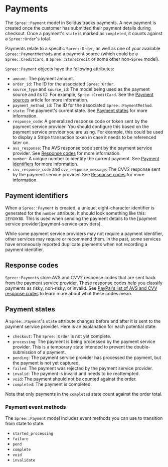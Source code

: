 # Payments

The `Spree::Payment` model in Solidus tracks payments. A new payment is created
once the customer has submitted their payment details during checkout. Once a
payment's `state` is marked as `completed`, it counts against a `Spree::Order`'s
total.

Payments relate to a specific `Spree::Order`, as well as one of your available
`Spree::PaymentMethod`s and a payment source (which could be a
`Spree::CreditCard`, a `Spree::StoreCredit` or some other non-`Spree` model).

`Spree::Payment` objects have the following attributes:

- `amount`: The payment amount.
- `order_id`: The ID for the associated `Spree::Order`.
- `source_type` and `source_id`: The model being used as the payment source and
  its ID. For example, `Spree::CreditCard`. See the [Payment
  sources][payment-sources] article for more information.
- `payment_method_id`: The ID for the associated `Spree::PaymentMethod`.
- `state`: The payment's current state. See [Payment states](#payment-states)
  for more information.
- `response_code`: A generalized response code or token sent by the payment
  service provider. You should configure this based on the payment service
  provider you are using. For example, this could be used to display a Stripe
  transaction token in case it needs to be referenced later on.
- `avs_response`: The AVS response code sent by the payment service provider.
  See [Response codes](#response-codes) for more information.
- `number`: A unique number to identify the current payment. See [Payment
  identifiers](#payment-identifiers) for more information.
- `cvv_response_code` and `cvv_response_message`: The CVV2 response sent by the
  payment service provider. See [Response codes](#response-codes) for more
  information.

[payment-sources]: payment-sources.md

## Payment identifiers

When a `Spree::Payment` is created, a unique, eight-character identifier is
generated for the `number` attribute. It should look something like this:
`2EYGNY8D`. This is used when sending the payment details to the [payment
service provider][payment-service-providers].

While some payment service providers may not require a payment identifier, other
services may require or recommend them. In the past, some services have
erroneously reported duplicate payments when not recording a payment identifier.

## Response codes

`Spree::Payment`s store AVS and CVV2 response codes that are sent back from the
payment service provider. These response codes help you classify payments as
risky, non-risky, or invalid. See [PayPal's list of AVS and CVV response
codes][response-codes] to learn more about what these codes mean.

[response-codes]: https://developer.paypal.com/docs/classic/api/AVSResponseCodes/

## Payment states

A `Spree::Payment`'s `state` attribute changes before and after it is sent to
the payment service provider. Here is an explanation for each potential state:

- `checkout`: The `Spree::Order` is not yet complete.
- `processing`: The payment is being processed by the payment service provider.
  This is a temporary state intended to prevent the double-submission of a
  payment.
- `pending`: The payment service provider has processed the payment, but the
  payment is not yet captured.
- `failed`: The payment was rejected by the payment service provider.
- `invalid`: The payment is invalid and needs to be reattempted.
- `void`: The payment should not be counted against the order.
- `completed`: The payment is completed.

Note that only payments in the `completed` state count against the order total.

### Payment event methods

The `Spree::Payment` model includes event methods you can use to transition from
state to state:

- `started_processing`
- `failure`
- `pend`
- `complete`
- `void`
- `invalidate`

<!-- TODO:
  This subarticle could use more verbose definitions/descriptions.
-->
